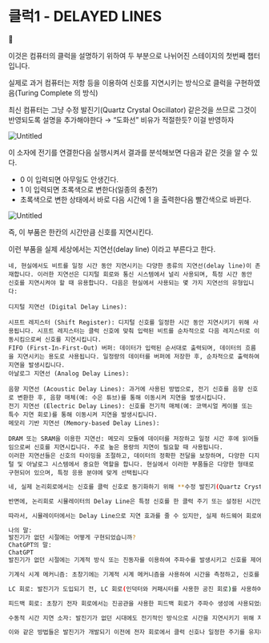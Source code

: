 # 클럭1 - DELAYED LINES


👺

이것은 컴퓨터의 클럭을 설명하기 위하여 두 부분으로 나뉘어진 스테이지의 첫번째 챕터입니다.

실제로 과거 컴퓨터는 저항 등을 이용하여 신호를 지연시키는 방식으로 클럭을 구현하였음(Turing Complete 의 방식)

최신 컴퓨터는 그냥 수정 발진기(Quartz Crystal Oscillator) 같은것을 쓰므로 그것이 반영되도록 설명을 추가해야한다
→ “도화선” 비유가 적절한듯? 이걸 반영하자



![Untitled](%E1%84%8F%E1%85%B3%E1%86%AF%E1%84%85%E1%85%A5%E1%86%A81%20-%20DELAYED%20LINES%201bc80ae0869c81bebbd2c6cc2f8b21bc/Untitled.png)

이 소자에 전기를 연결한다음 실행시켜서 결과를 분석해보면 다음과 같은 것을 알 수 있다.

- 0 이 입력되면 아무일도 안생긴다.
- 1 이 입력되면 초록색으로 변한다(일종의 충전?)
- 초록색으로 변한 상태에서 바로 다음 시간에  1 을 출력한다음 빨간색으로 바뀐다.

![Untitled](%E1%84%8F%E1%85%B3%E1%86%AF%E1%84%85%E1%85%A5%E1%86%A81%20-%20DELAYED%20LINES%201bc80ae0869c81bebbd2c6cc2f8b21bc/Untitled%201.png)

즉, 이 부품은 한칸의 시간만큼 신호를 지연시킨다.

이런 부품을 실제 세상에서는 지연선(delay line) 이라고 부른다고 한다.

```
네, 현실에서도 비트를 일정 시간 동안 지연시키는 다양한 종류의 지연선(delay line)이 존재합니다. 이러한 지연선은 디지털 회로와 통신 시스템에서 널리 사용되며, 특정 시간 동안 신호를 지연시켜야 할 때 유용합니다. 다음은 현실에서 사용되는 몇 가지 지연선의 유형입니다:

디지털 지연선 (Digital Delay Lines):

시프트 레지스터 (Shift Register): 디지털 신호를 일정한 시간 동안 지연시키기 위해 사용됩니다. 시프트 레지스터는 클럭 신호에 맞춰 입력된 비트를 순차적으로 다음 레지스터로 이동시킴으로써 신호를 지연시킵니다.
FIFO (First-In-First-Out) 버퍼: 데이터가 입력된 순서대로 출력되며, 데이터의 흐름을 지연시키는 용도로 사용됩니다. 일정량의 데이터를 버퍼에 저장한 후, 순차적으로 출력하여 지연을 발생시킵니다.
아날로그 지연선 (Analog Delay Lines):

음향 지연선 (Acoustic Delay Lines): 과거에 사용된 방법으로, 전기 신호를 음향 신호로 변환한 후, 음향 매체(예: 수은 튜브)를 통해 이동시켜 지연을 발생시킵니다.
전기 지연선 (Electric Delay Lines): 신호를 전기적 매체(예: 코액시얼 케이블 또는 특수 지연 회로)를 통해 이동시켜 지연을 발생시킵니다.
메모리 기반 지연선 (Memory-based Delay Lines):

DRAM 또는 SRAM을 이용한 지연선: 메모리 모듈에 데이터를 저장하고 일정 시간 후에 읽어들임으로써 신호를 지연시킵니다. 주로 높은 용량의 지연이 필요할 때 사용됩니다.
이러한 지연선들은 신호의 타이밍을 조절하고, 데이터의 정확한 전달을 보장하며, 다양한 디지털 및 아날로그 시스템에서 중요한 역할을 합니다. 현실에서 이러한 부품들은 다양한 형태로 구현되어 있으며, 특정 응용 분야에 맞게 선택됩니다
```

```bash
네, 실제 논리회로에서는 신호를 클럭 신호로 동기화하기 위해 **수정 발진기(Quartz Crystal Oscillator)**를 자주 사용합니다. 수정 발진기는 초당 수백만 또는 수십억 회 진동하며, 매우 정확한 주파수를 제공합니다. 이러한 발진기는 디지털 회로에서 타이밍을 제어하고 일정한 주기를 유지하는 데 필수적입니다.

반면에, 논리회로 시뮬레이터의 Delay Line은 특정 신호를 한 클럭 주기 또는 설정된 시간만큼 지연시키는 기능을 제공합니다. 이 소자는 시뮬레이션 환경에서 클럭 신호를 조작하거나, 시간적 지연을 시뮬레이션할 때 사용됩니다. 실제 회로에서 이러한 지연은 수정 발진기 외에도 커패시터, 저항 또는 **PLL(Phase-Locked Loop)**과 같은 다양한 요소들로 구현될 수 있습니다.

따라서, 시뮬레이터에서는 Delay Line으로 지연 효과를 줄 수 있지만, 실제 하드웨어 회로에서는 클럭 신호를 제어하는 데 수정 발진기와 같은 요소들이 주로 사용됩니다.

나의 말:
발진기가 없던 시절에는 어떻게 구현되었습니까?
ChatGPT의 말:
ChatGPT
발진기가 없던 시절에는 기계적 방식 또는 진동자를 이용하여 주파수를 발생시키고 신호를 제어했습니다. 전자회로가 발전하기 이전의 시대에는 다양한 방법이 사용되었습니다.

기계식 시계 메커니즘: 초창기에는 기계적 시계 메커니즘을 사용하여 시간을 측정하고, 신호를 일정한 간격으로 발생시키는 방식이 사용되었습니다. 예를 들어, 펜듈럼(진자)이나 기어 시스템을 통해 주기적인 신호를 생성했습니다. 이러한 방식은 상당히 느리고 정확도는 낮았지만, 일정한 주기를 유지할 수 있었습니다.

LC 회로: 발진기가 도입되기 전, LC 회로(인덕터와 커패시터를 사용한 공진 회로)를 사용하여 주파수를 제어했습니다. LC 회로는 공진 주파수에서 진동하면서 특정 주파수를 제공하며, 전자기적 방식으로 신호를 생성할 수 있었습니다.

피드백 회로: 초창기 전자 회로에서는 진공관을 사용한 피드백 회로가 주파수 생성에 사용되었습니다. 이러한 피드백 회로는 전자 신호를 지속적으로 증폭하면서 특정 주기성을 유지해 신호를 생성할 수 있었습니다.

수동적 시간 지연 소자: 발진기가 없던 시대에도 전기적인 방식으로 시간을 지연시키기 위해 저항-커패시터(RC) 또는 인덕터-커패시터(LC) 네트워크를 사용해 신호의 지연을 구현했습니다. 이는 주파수를 생성하기보다는 시간 지연을 구현하는 방식으로, 특정 신호가 일정 시간 뒤에 나올 수 있도록 했습니다.

이와 같은 방법들은 발진기가 개발되기 이전에 전자 회로에서 클럭 신호나 일정한 주기를 유지하기 위해 사용되었으며, 오늘날의 수정 발진기처럼 정밀하지는 않지만, 당시의 기술 수준에서는 신호의 동기화를 위한 중요한 역할을 했습니다.
```
